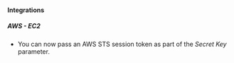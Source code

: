 
#### Integrations
##### AWS - EC2
- You can now pass an AWS STS session token as part of the *Secret Key* parameter.
